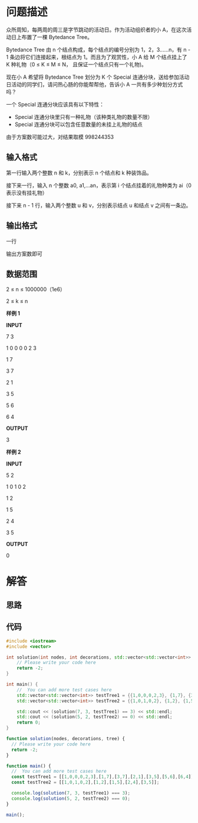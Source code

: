 # 问题描述

众所周知，每两周的周三是字节跳动的活动日。作为活动组织者的小 A，在这次活动日上布置了一棵 Bytedance Tree。

Bytedance Tree 由 n 个结点构成，每个结点的编号分别为 1，2，3......n，有 n - 1 条边将它们连接起来，根结点为 1。而且为了观赏性，小 A 给 M 个结点挂上了 K 种礼物（0 ≤  K ≤  M  ≤  N， 且保证一个结点只有一个礼物)。

现在小 A 希望将 Bytedance Tree 划分为 K 个 Special 连通分块，送给参加活动日活动的同学们，请问热心肠的你能帮帮他，告诉小 A 一共有多少种划分方式吗？

一个 Special 连通分块应该具有以下特性：
- Special 连通分块里只有一种礼物（该种类礼物的数量不限）
- Special 连通分块可以包含任意数量的未挂上礼物的结点

由于方案数可能过大，对结果取模 998244353

## 输入格式

第一行输入两个整数 n 和 k，分别表示 n 个结点和 k 种装饰品。

接下来一行，输入 n 个整数 a0, a1,...an，表示第 i 个结点挂着的礼物种类为 ai（0 表示没有挂礼物）

接下来 n - 1 行，输入两个整数 u 和 v，分别表示结点 u 和结点 v 之间有一条边。

## 输出格式

一行

输出方案数即可

## 数据范围

2 ≤ n ≤ 1000000（1e6）

2 ≤ k ≤ n

**样例 1**

**INPUT**

7 3

1 0 0 0 0 2 3 

1 7

3 7

2 1

3 5

5 6

6 4

**OUTPUT**

3

**样例 2**

**INPUT**

5 2

1 0 1 0 2

1 2

1 5

2 4

3 5

**OUTPUT**

0

# 解答

## 思路

## 代码

```cpp
#include <iostream>
#include <vector>

int solution(int nodes, int decorations, std::vector<std::vector<int>> tree) {
    // Please write your code here
    return -2;
}

int main() {
    //  You can add more test cases here
    std::vector<std::vector<int>> testTree1 = {{1,0,0,0,2,3}, {1,7}, {3,7}, {2,1}, {3,5}, {5,6}, {6,4}};
    std::vector<std::vector<int>> testTree2 = {{1,0,1,0,2}, {1,2}, {1,5}, {2,4}, {3,5}};

    std::cout << (solution(7, 3, testTree1) == 3) << std::endl;
    std::cout << (solution(5, 2, testTree2) == 0) << std::endl;
    return 0;
}
```

```js
function solution(nodes, decorations, tree) {
  // Please write your code here
  return -2;
}

function main() {
  //  You can add more test cases here
  const testTree1 = [[1,0,0,0,2,3],[1,7],[3,7],[2,1],[3,5],[5,6],[6,4]];
  const testTree2 = [[1,0,1,0,2],[1,2],[1,5],[2,4],[3,5]];

  console.log(solution(7, 3, testTree1) === 3);
  console.log(solution(5, 2, testTree2) === 0);
}

main();
```